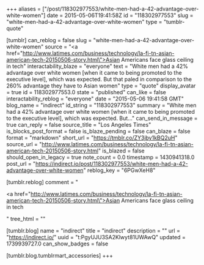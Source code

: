 +++
aliases = ["/post/118302977553/white-men-had-a-42-advantage-over-white-women"]
date = 2015-05-06T19:41:58Z
id = "118302977553"
slug = "white-men-had-a-42-advantage-over-white-women"
type = "tumblr-quote"

[tumblr]
can_reblog = false
slug = "white-men-had-a-42-advantage-over-white-women"
source = "<a href=\"http://www.latimes.com/business/technology/la-fi-tn-asian-american-tech-20150506-story.html\">Asian Americans face glass ceiling in tech</a>"
interactability_blaze = "everyone"
text = "White men had a 42% advantage over white women [when it came to being promoted to the executive level], which was expected. But that paled in comparison to the 260% advantage they have to Asian women"
type = "quote"
display_avatar = true
id = 118302977553.0
state = "published"
can_like = false
interactability_reblog = "everyone"
date = "2015-05-06 19:41:58 GMT"
blog_name = "indirect"
id_string = "118302977553"
summary = "White men had a 42% advantage over white women [when it came to being promoted to the executive level], which was expected. But..."
can_send_in_message = true
can_reply = false
source_title = "Los Angeles Times"
is_blocks_post_format = false
is_blaze_pending = false
can_blaze = false
format = "markdown"
short_url = "https://tmblr.co/ZY3jby1kBQ2uH"
source_url = "http://www.latimes.com/business/technology/la-fi-tn-asian-american-tech-20150506-story.html"
is_blazed = false
should_open_in_legacy = true
note_count = 0.0
timestamp = 1430941318.0
post_url = "https://indirect.io/post/118302977553/white-men-had-a-42-advantage-over-white-women"
reblog_key = "6PGwXeH8"

[tumblr.reblog]
comment = "<p><a href=\"http://www.latimes.com/business/technology/la-fi-tn-asian-american-tech-20150506-story.html\">Asian Americans face glass ceiling in tech</a></p>"
tree_html = ""

[tumblr.blog]
name = "indirect"
title = "indirect"
description = ""
url = "https://indirect.io/"
uuid = "t:PgyUJU3SA2Klwyt81UWAwQ"
updated = 1739939727.0
can_show_badges = false

[tumblr.blog.tumblrmart_accessories]
+++
